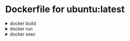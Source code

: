 # Dockerfile for ubuntu:latest

<details>
<summary>docker build</summary>

``` PowerShell
$ docker build --no-cache -t enginearn/ubuntu-latest-jp:latest -f .\Dockerfile .
```

</details>

<details>
<summary>docker run</summary>

``` PowerShell
$ docker run -it -d --name ubuntu-latest enginearn/ubuntu-latest-jp:latest
```

</details>

<details>
<summary>docker exec</summary>

``` PowerShell
$ docker exec -it -u sudo_user ubuntu-latest bin/bash
To run a command as administrator (user "root"), use "sudo <command>".
See "man sudo_root" for details.

sudo_user@da3321b3c3b7:/$ date
Sun May 22 00:44:54 JST 2022
```

</details>
